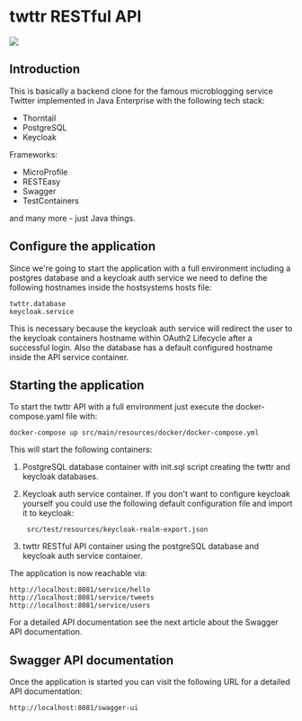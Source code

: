 # twttr RESTful API

![](https://github.com/kayroone/twttr/workflows/twttr/badge.svg)

## Introduction

This is basically a backend clone for the famous microblogging service Twitter implemented in Java Enterprise with
the following tech stack:

- Thorntail
- PostgreSQL
- Keycloak

Frameworks:

- MicroProfile
- RESTEasy
- Swagger
- TestContainers

and many more - just Java things.

## Configure the application

Since we're going to start the application with a full environment including a postgres database and a keycloak auth 
service we need to define the following hostnames inside the hostsystems hosts file:

    twttr.database
    keycloak.service
    
This is necessary because the keycloak auth service will redirect the user to the keycloak containers hostname within 
OAuth2 Lifecycle after a successful login. Also the database has a default configured hostname inside the API service 
container.   

## Starting the application

To start the twttr API with a full environment just execute the docker-compose.yaml file with:

    docker-compose up src/main/resources/docker/docker-compose.yml 

This will start the following containers:

1. PostgreSQL database container with init.sql script creating the twttr and keycloak databases.
2. Keycloak auth service container. If you don't want to configure keycloak yourself you could use the following 
default configuration file and import it to keycloak:

        src/test/resources/keycloak-realm-export.json
    
3. twttr RESTful API container using the postgreSQL database and keycloak auth service container.

The application is now reachable via:

    http://localhost:8081/service/hello
    http://localhost:8081/service/tweets
    http://localhost:8081/service/users
    
For a detailed API documentation see the next article about the Swagger API documentation.
 
## Swagger API documentation

Once the application is started you can visit the following URL for a detailed API documentation:

    http://localhost:8081/swagger-ui
